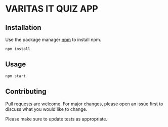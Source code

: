 # VARITAS IT QUIZ APP

## Installation

Use the package manager [npm](https://www.npmjs.com/) to install npm.

```npm
npm install 
```

## Usage

```
npm start
```

## Contributing

Pull requests are welcome. For major changes, please open an issue first
to discuss what you would like to change.

Please make sure to update tests as appropriate.
